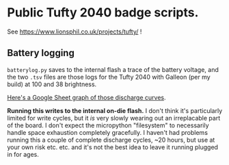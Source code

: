 # Public Tufty 2040 badge scripts.

See https://www.lionsphil.co.uk/projects/tufty/ !

## Battery logging

`batterylog.py` saves to the internal flash a trace of the battery voltage, and the two `.tsv` files are those logs for the Tufty 2040 with Galleon (per my build) at 100 and 38 brightness.

[Here's a Google Sheet graph of those discharge curves](https://docs.google.com/spreadsheets/d/e/2PACX-1vTpXWoz99pME7_Eg6EC-DJmQJ_aJ-16jAAGRj1O2WEDJUSpAIutcpOC87QMvEgqXW92cx7S__0H1vUt/pubhtml?gid=483157513&single=true).

**Running this writes to the internal on-die flash.**
I don't think it's particularly limited for write cycles, but it *is* very slowly wearing out an irreplacable part of the board.
I don't expect the micropython "filesystem" to necessarily handle space exhaustion completely gracefully.
I haven't had problems running this a couple of complete discharge cycles, ~20 hours, but use at your own risk etc. etc. and it's not the best idea to leave it running plugged in for ages.
